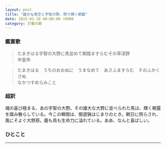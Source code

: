 ```yaml
---
layout: post
title: "雄大な青空と宇智の野、照り輝く朝露"
date: 2025-01-16 00:00:00 +0900
category: 万葉の歌
---
```

### 鑑賞歌
> たまきはる宇智の大野に馬並めて朝踏ますらむその草深野  
> 中皇命　 

> たまきはる　うちのおおぬに　うまなめて　あさふますらむ　そのふかくさぬ  
> なかつすめらみこと

### 超訳
魂の喜び極まる、あの宇智の大野。その雄大な大野に並べられた馬は、輝く朝露を踏み散らしている。今この瞬間は、御遊猟はじまりのとき。朝日に照らされ、風にそよぐ大野原。鹿も鳥も生命力に溢れている。ああ、なんと喜ばしい。

### ひとこと


---
